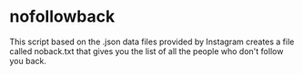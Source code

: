 # nofollowback
This script based on the .json data files provided by Instagram creates a file called noback.txt that gives you the list of all the people who don't follow you back.
